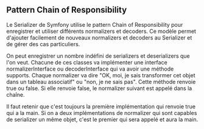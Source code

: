 ## Pattern Chain of Responsibility

Le Serializer de Symfony utilise le pattern Chain of Responsibility pour enregistrer et utiliser différents normalizers
et decoders. Ce modèle permet d'ajouter facilement de nouveaux normalizers et decoders au Serializer et de gérer des cas
particuliers.

On peut enregistrer un nombre indéfini de serializers et deserializers que l'on veut. Chacune de ces classes va
implémenter une interface normalizerInterface ou decoderInterface qui va avoir une méthode supports. Chaque normalizer
va dire "OK, moi, je sais transformer cet objet dans un tableau associatif" ou "non, je ne sais pas". Cette méthode
renvoie true ou false. Si elle renvoie false, le normalizer suivant est appelé dans la chaîne.

Il faut retenir que c'est toujours la première implémentation qui renvoie true qui a la main. Si on a deux
implémentations de normalizer qui sont capables de serializer un même objet, c'est le premier qui sera appelé et aura la
main.
